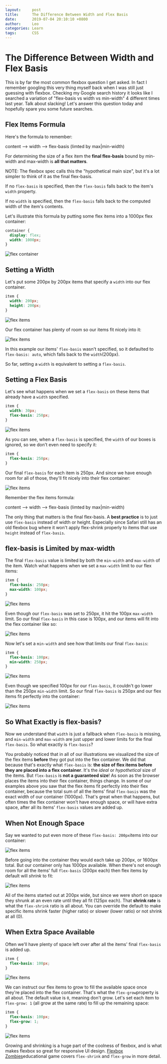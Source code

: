 ```yaml
---
layout:     post
title:      The Difference Between Width and Flex Basis
date:       2019-07-04 20:10:10 +0800
author:     Leo
categories: Learn
tags:       CSS
---
```


# The Difference Between Width and Flex Basis

This is by far the most common flexbox question I get asked. In fact I remember googling this very thing myself back when I was still just guessing with flexbox. Checking my Google search history it looks like I searched a variation of "flex-basis vs width vs min-width" 4 different times last year. Talk about slacking! Let's answer this question today and hopefully spare you some future searches.

## Flex Items Formula

Here's the formula to remember:

content —> width —> flex-basis (limted by max|min-width)

For determining the size of a flex item the  **final flex-basis**  bound by min-width and max-width is  **all that matters**.

NOTE: The flexbox spec calls this the "hypothetical main size", but it's a lot simpler to think of it as the final flex-basis.

If no  `flex-basis`  is specified, then the  `flex-basis`  falls back to the item's  `width`  property.

If no  `width`  is specified, then the  `flex-basis`  falls back to the computed width of the item's contents.

Let's illustrate this formula by putting some flex items into a 1000px flex container:

```css
container {
  display: flex;
  width: 1000px;
}
```

![flex container](https://gedd.ski/img/flexbox/1.png)

## Setting a Width

Let's put some 200px by 200px items that specify a  `width`  into our flex container.

```css
item {
  width: 200px;
  height: 200px;
}
```

![flex items](https://gedd.ski/img/flexbox/2.png)

Our flex container has plenty of room so our items fit nicely into it:

![flex items](https://gedd.ski/img/flexbox/3.png)

In this example our items'  `flex-basis`  wasn't specified, so it defaulted to  `flex-basis: auto`, which falls back to the  `width`(200px).

So far, setting a  `width`  is equivalent to setting a  `flex-basis`.

## Setting a Flex Basis

Let's see what happens when we set a  `flex-basis`  on these items that already have a  `width`  specified.

```css
item {
  width: 30px;
  flex-basis: 250px;
}
```

![flex items](https://gedd.ski/img/flexbox/7.png)

As you can see, when a  `flex-basis`  is specified, the  `width`  of our boxes is ignored, so we don't even need to specify it:

```css
item {
  flex-basis: 250px;
}
```

Our final  `flex-basis`  for each item is 250px. And since we have enough room for all of those, they'll fit nicely into their flex container:

![flex items](https://gedd.ski/img/flexbox/8.png)

Remember the flex items formula:

content —> width —> flex-basis (limted by max|min-width)

The only thing that matters is the final flex-basis. A  **best practice**  is to just use  `flex-basis`  instead of width or height. Especially since Safari still has an old flexbox bug where it won't apply flex-shrink properly to items that use  `height`  instead of  `flex-basis`.

## flex-basis is Limited by max-width

The final  `flex-basis`  value is limited by both the  `min-width`  and  `max-width`  of the item. Watch what happens when we set a  `max-width`  limit to our flex items:

```css
item {
  flex-basis: 250px;
  max-width: 100px;
}
```

![flex items](https://gedd.ski/img/flexbox/9.png)

Even though our  `flex-basis`  was set to 250px, it hit the 100px  `max-width`  limit. So our final  `flex-basis`  in this case is 100px, and our items will fit into the flex container like so:

![flex items](https://gedd.ski/img/flexbox/10.png)

Now let's set a  `min-width`  and see how that limits our final  `flex-basis`:

```css
item {
  flex-basis: 100px;
  min-width: 250px;
}
```

![flex items](https://gedd.ski/img/flexbox/7.png)

Even though we specified 100px for our  `flex-basis`, it couldn't go lower than the 250px  `min-width`  limit. So our final  `flex-basis`  is 250px and our flex items fit perfectly into the container:

![flex items](https://gedd.ski/img/flexbox/8.png)

## So What Exactly is flex-basis?

Now we understand that  `width`  is just a fallback when  `flex-basis`  is missing, and  `min-width`  and  `max-width`  are just upper and lower limits for the final  `flex-basis`. So what exactly is  `flex-basis`?

You probably noticed that in all of our illustrations we visualized the size of the flex items  **before**  they got put into the flex container. We did that because that's exactly what  `flex-basis`  is:  **the size of flex items before they are placed into a flex container**. It's the  _ideal_  or  _hypothetical_  size of the items. But  `flex-basis`  is  **not a guaranteed size**! As soon as the browser places the items into their flex container, things change. In some of our examples above you saw that the flex items fit perfectly into their flex container, because the total sum of all the items' final  `flex-basis`  was the exact width of our container (1000px). That's great when that happens, but often times the flex container won't have enough space, or will have extra space, after all its items'  `flex-basis`  values are added up.

## When Not Enough Space

Say we wanted to put even more of these  `flex-basis: 200px`items into our container:

![flex items](https://gedd.ski/img/flexbox/4.png)

Before going into the container they would each take up 200px, or 1600px total. But our container only has 1000px available. When there's not enough room for all the items' full  `flex-basis`  (200px each) then flex items by default will  _shrink_  to fit:

![flex items](https://gedd.ski/img/flexbox/5.png)

All of the items started out at 200px wide, but since we were short on space they shrunk at an even rate until they all fit (125px each). That  **shrink rate**  is what the  `flex-shrink`  ratio is all about. You can override the default to make specific items shrink faster (higher ratio) or slower (lower ratio) or not shrink at all (0).

## When Extra Space Available

Often we'll have plenty of space left over after all the items' final  `flex-basis`  is added up.

```css
item {
  flex-basis: 100px;
}
```

![flex items](https://gedd.ski/img/flexbox/9.png)

We can instruct our flex items to grow to fill the available space once they're placed into the flex container. That's what the  `flex-grow`property is all about. The default value is  `0`, meaning don't grow. Let's set each item to  `flex-grow: 1`  (all grow at the same rate) to fill up the remaining space:

```css
item {
  flex-basis: 100px;
  flex-grow: 1;
}
```

![flex items](https://gedd.ski/img/flexbox/8.png)

Growing and shrinking is a huge part of the coolness of flexbox, and is what makes flexbox so great for responsive UI design.  [Flexbox Zombies](https://flexboxzombies.com/)educational game covers  `flex-shrink`  and  `flex-grow`  in more detail.
